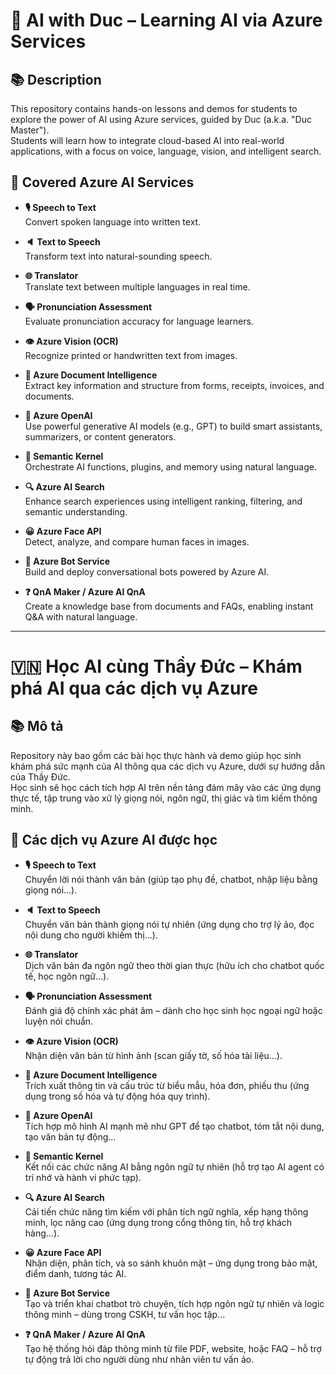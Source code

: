 # 📘 AI with Duc – Learning AI via Azure Services

## 📚 Description

This repository contains hands-on lessons and demos for students to explore the power of AI using Azure services, guided by Duc (a.k.a. "Duc Master").  
Students will learn how to integrate cloud-based AI into real-world applications, with a focus on voice, language, vision, and intelligent search.

## 🧠 Covered Azure AI Services

- **🎙️ Speech to Text**  
  Convert spoken language into written text.

- **🔈 Text to Speech**  
  Transform text into natural-sounding speech.

- **🌐 Translator**  
  Translate text between multiple languages in real time.

- **🗣️ Pronunciation Assessment**  
  Evaluate pronunciation accuracy for language learners.

- **👁️ Azure Vision (OCR)**  
  Recognize printed or handwritten text from images.

- **🧾 Azure Document Intelligence**  
  Extract key information and structure from forms, receipts, invoices, and documents.

- **🧠 Azure OpenAI**  
  Use powerful generative AI models (e.g., GPT) to build smart assistants, summarizers, or content generators.

- **🧩 Semantic Kernel**  
  Orchestrate AI functions, plugins, and memory using natural language.

- **🔍 Azure AI Search**  
  Enhance search experiences using intelligent ranking, filtering, and semantic understanding.

- **😀 Azure Face API**  
  Detect, analyze, and compare human faces in images.

- **🤖 Azure Bot Service**  
  Build and deploy conversational bots powered by Azure AI.

- **❓ QnA Maker / Azure AI QnA**  
  Create a knowledge base from documents and FAQs, enabling instant Q&A with natural language.

---

# 🇻🇳 Học AI cùng Thầy Đức – Khám phá AI qua các dịch vụ Azure

## 📚 Mô tả

Repository này bao gồm các bài học thực hành và demo giúp học sinh khám phá sức mạnh của AI thông qua các dịch vụ Azure, dưới sự hướng dẫn của Thầy Đức.  
Học sinh sẽ học cách tích hợp AI trên nền tảng đám mây vào các ứng dụng thực tế, tập trung vào xử lý giọng nói, ngôn ngữ, thị giác và tìm kiếm thông minh.

## 🧠 Các dịch vụ Azure AI được học

- **🎙️ Speech to Text**  
  Chuyển lời nói thành văn bản (giúp tạo phụ đề, chatbot, nhập liệu bằng giọng nói...).

- **🔈 Text to Speech**  
  Chuyển văn bản thành giọng nói tự nhiên (ứng dụng cho trợ lý ảo, đọc nội dung cho người khiếm thị...).

- **🌐 Translator**  
  Dịch văn bản đa ngôn ngữ theo thời gian thực (hữu ích cho chatbot quốc tế, học ngôn ngữ...).

- **🗣️ Pronunciation Assessment**  
  Đánh giá độ chính xác phát âm – dành cho học sinh học ngoại ngữ hoặc luyện nói chuẩn.

- **👁️ Azure Vision (OCR)**  
  Nhận diện văn bản từ hình ảnh (scan giấy tờ, số hóa tài liệu...).

- **🧾 Azure Document Intelligence**  
  Trích xuất thông tin và cấu trúc từ biểu mẫu, hóa đơn, phiếu thu (ứng dụng trong số hóa và tự động hóa quy trình).

- **🧠 Azure OpenAI**  
  Tích hợp mô hình AI mạnh mẽ như GPT để tạo chatbot, tóm tắt nội dung, tạo văn bản tự động...

- **🧩 Semantic Kernel**  
  Kết nối các chức năng AI bằng ngôn ngữ tự nhiên (hỗ trợ tạo AI agent có trí nhớ và hành vi phức tạp).

- **🔍 Azure AI Search**  
  Cải tiến chức năng tìm kiếm với phân tích ngữ nghĩa, xếp hạng thông minh, lọc nâng cao (ứng dụng trong cổng thông tin, hỗ trợ khách hàng...).

- **😀 Azure Face API**  
  Nhận diện, phân tích, và so sánh khuôn mặt – ứng dụng trong bảo mật, điểm danh, tương tác AI.

- **🤖 Azure Bot Service**  
  Tạo và triển khai chatbot trò chuyện, tích hợp ngôn ngữ tự nhiên và logic thông minh – dùng trong CSKH, tư vấn học tập...

- **❓ QnA Maker / Azure AI QnA**  
  Tạo hệ thống hỏi đáp thông minh từ file PDF, website, hoặc FAQ – hỗ trợ tự động trả lời cho người dùng như nhân viên tư vấn ảo.
